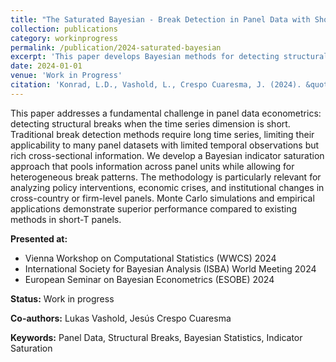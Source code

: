 ```yaml
---
title: "The Saturated Bayesian - Break Detection in Panel Data with Short Time Horizons"
collection: publications
category: workinprogress
permalink: /publication/2024-saturated-bayesian
excerpt: 'This paper develops Bayesian methods for detecting structural breaks in panel data when the time dimension is limited.'
date: 2024-01-01
venue: 'Work in Progress'
citation: 'Konrad, L.D., Vashold, L., Crespo Cuaresma, J. (2024). &quot;The Saturated Bayesian - Break Detection in Panel Data with Short Time Horizons.&quot; <i>Working Paper</i>.'
---
```


This paper addresses a fundamental challenge in panel data econometrics: detecting structural breaks when the time series dimension is short. Traditional break detection methods require long time series, limiting their applicability to many panel datasets with limited temporal observations but rich cross-sectional information. We develop a Bayesian indicator saturation approach that pools information across panel units while allowing for heterogeneous break patterns. The methodology is particularly relevant for analyzing policy interventions, economic crises, and institutional changes in cross-country or firm-level panels. Monte Carlo simulations and empirical applications demonstrate superior performance compared to existing methods in short-T panels.

**Presented at:** 
- Vienna Workshop on Computational Statistics (WWCS) 2024
- International Society for Bayesian Analysis (ISBA) World Meeting 2024
- European Seminar on Bayesian Econometrics (ESOBE) 2024

**Status:** Work in progress

**Co-authors:** Lukas Vashold, Jesús Crespo Cuaresma

**Keywords:** Panel Data, Structural Breaks, Bayesian Statistics, Indicator Saturation
